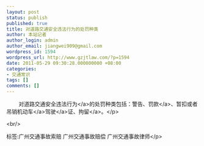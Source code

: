 ```yaml
---
layout: post
status: publish
published: true
title: 对道路交通安全违法行为的处罚种类
author: 本站记者
author_login: admin
author_email: jiangwei909@gmail.com
wordpress_id: 1594
wordpress_url: http://www.gzjtlaw.com/?p=1594
date: 2011-05-29 09:30:28.000000000 +08:00
categories:
- 交通常识
tags: []
comments: []
---
```

<p><p>　　 对道路交通安全<a>违法行为<&#47;a>的处罚种类包括：警告、<a>罚款<&#47;a>、暂扣或者吊销<a>机动车<&#47;a><a>驾驶<&#47;a>证、<a>拘留<&#47;a>。<&#47;p><br&#47;><p>标签:广州交通事故索赔 广州交通事故赔偿 广州交通事故律师<&#47;p>
